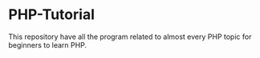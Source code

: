 # PHP-Tutorial
This repository have all the program related to almost every PHP topic for beginners to learn PHP.
